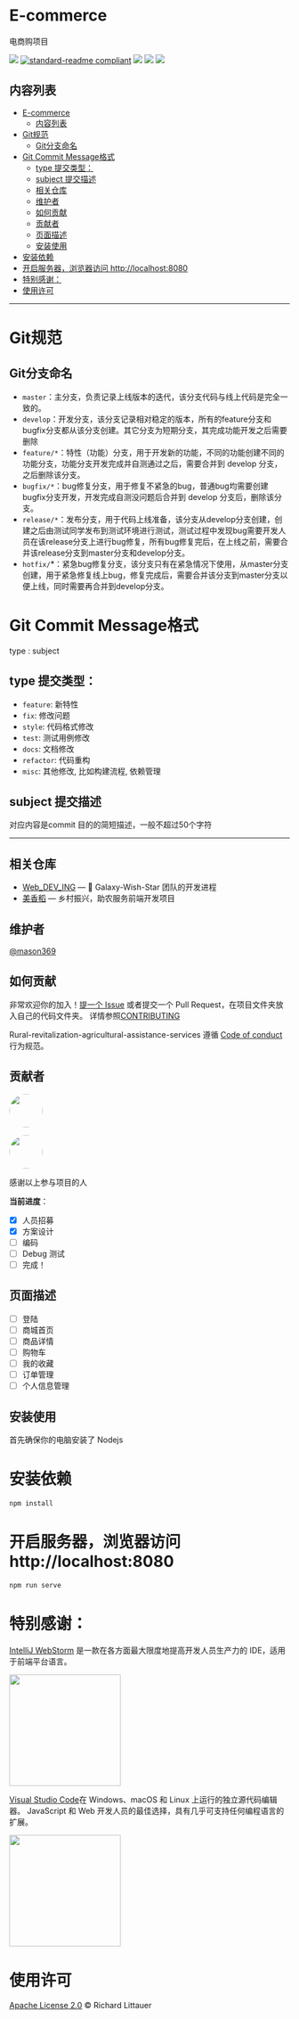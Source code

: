 # E-commerce

电商购项目

![](https://img.shields.io/badge/%E7%8A%B6%E6%80%81-%E9%A1%B9%E7%9B%AE%E5%BC%80%E5%8F%91%E4%B8%AD-green)
[![standard-readme compliant](https://img.shields.io/badge/readme%20style-standard-brightgreen.svg?style=flat-square)](https://github.com/RichardLitt/standard-readme)
[![](https://img.shields.io/crates/l/s)](https://img.shields.io/crates/l/s)
[![](https://img.shields.io/badge/Vue%2Fcli-%20%5E2%2F%20%5E5.0.8-brightgreen)](https://img.shields.io/badge/Vue%2Fcli-%20%5E2%2F%20%5E5.0.8-brightgreen)
[![](https://img.shields.io/badge/Node-%20%5E16.18.0-brightgreen)](https://img.shields.io/badge/Node-%20%5E16.18.0-brightgreen)

## 内容列表

- [E-commerce](#e-commerce)
  - [内容列表](#内容列表)
- [Git规范](#git规范)
  - [Git分支命名](#git分支命名)
- [Git Commit Message格式](#git-commit-message格式)
  - [type 提交类型：](#type-提交类型)
  - [subject 提交描述](#subject-提交描述)
  - [相关仓库](#相关仓库)
  - [维护者](#维护者)
  - [如何贡献](#如何贡献)
  - [贡献者](#贡献者)
  - [页面描述](#页面描述)
  - [安装使用](#安装使用)
- [安装依赖](#安装依赖)
- [开启服务器，浏览器访问 http://localhost:8080](#开启服务器浏览器访问-httplocalhost8080)
- [特别感谢：](#特别感谢)
- [使用许可](#使用许可)

---
# Git规范
## Git分支命名
* `master`：主分支，负责记录上线版本的迭代，该分支代码与线上代码是完全一致的。
* `develop`：开发分支，该分支记录相对稳定的版本，所有的feature分支和bugfix分支都从该分支创建。其它分支为短期分支，其完成功能开发之后需要删除
* `feature/*`：特性（功能）分支，用于开发新的功能，不同的功能创建不同的功能分支，功能分支开发完成并自测通过之后，需要合并到 develop 分支，之后删除该分支。
* `bugfix/*`：bug修复分支，用于修复不紧急的bug，普通bug均需要创建bugfix分支开发，开发完成自测没问题后合并到 develop 分支后，删除该分支。
* `release/*`：发布分支，用于代码上线准备，该分支从develop分支创建，创建之后由测试同学发布到测试环境进行测试，测试过程中发现bug需要开发人员在该release分支上进行bug修复，所有bug修复完后，在上线之前，需要合并该release分支到master分支和develop分支。
* `hotfix/`*：紧急bug修复分支，该分支只有在紧急情况下使用，从master分支创建，用于紧急修复线上bug，修复完成后，需要合并该分支到master分支以便上线，同时需要再合并到develop分支。


# Git Commit Message格式
type : subject

## type 提交类型：
* `feature`: 新特性
* `fix`: 修改问题
* `style`: 代码格式修改
* `test`: 测试用例修改
* `docs`: 文档修改
* `refactor`: 代码重构
* `misc`: 其他修改, 比如构建流程, 依赖管理
## subject 提交描述

对应内容是commit 目的的简短描述，一般不超过50个字符

---

## 相关仓库

- [Web_DEV_ING](https://github.com/Galaxy-Wish-Star/Web_DEV_ING) — 💌 Galaxy-Wish-Star 团队的开发进程
- [美香稻](https://github.com/Galaxy-Wish-Star/Rural-revitalization-agricultural-assistance-services) — 乡村振兴，助农服务前端开发项目

## 维护者

[@mason369](https://github.com/mason369)

## 如何贡献

非常欢迎你的加入！[提一个 Issue](https://github.com/Galaxy-Wish-Star/Rural-revitalization-agricultural-assistance-services/issues) 或者提交一个 Pull Request，在项目文件夹放入自己的代码文件夹。
详情参照[CONTRIBUTING](CONTRIBUTING.md)

Rural-revitalization-agricultural-assistance-services 遵循 [Code of conduct](./CODE_OF_CONDUCT.md) 行为规范。

## 贡献者

<a href="https://github.com/liusxs"><img style="border-radius:50%;height:60px" src="https://avatars.githubusercontent.com/u/101164913?v=4" /></a>

<a href="https://github.com/mason369"><img style="border-radius:50%;height:60px" src="https://avatars.githubusercontent.com/u/93964390?s=96&v=4" /></a>

<!-- <a href="https://github.com/lcwkbook"><img style="border-radius:50%;height:60px" src="https://avatars.githubusercontent.com/u/91841280?v=4" /></a> -->

感谢以上参与项目的人

**当前进度**：

- [x] 人员招募
- [x] 方案设计
- [ ] 编码
- [ ] Debug 测试
- [ ] 完成！

## 页面描述

- [ ] 登陆
- [ ] 商城首页
- [ ] 商品详情
- [ ] 购物车
- [ ] 我的收藏
- [ ] 订单管理
- [ ] 个人信息管理

## 安装使用

首先确保你的电脑安装了 Nodejs

# 安装依赖

```bash
npm install
```

# 开启服务器，浏览器访问 http://localhost:8080

```bash
npm run serve
```

# 特别感谢：

[IntelliJ WebStorm](https://zh.wikipedia.org/zh-hans/IntelliJ_IDEA) 是一款在各方面最大限度地提高开发人员生产力的 IDE，适用于前端平台语言。

<img src="https://resources.jetbrains.com/storage/products/company/brand/logos/WebStorm_icon.png?_gl=1*10616q8*_ga*MTEwMzE4MDQwOS4xNjU0NzQ0NjIw*_ga_9J976DJZ68*MTY1NTA5NzcyOC4yLjEuMTY1NTA5ODE3Ni42MA..&_ga=2.237879491.294686240.1655097729-1103180409.1654744620" width="200px"/>

[Visual Studio Code](https://code.visualstudio.com/)在 Windows、macOS 和 Linux 上运行的独立源代码编辑器。 JavaScript 和 Web 开发人员的最佳选择，具有几乎可支持任何编程语言的扩展。

<img src="https://visualstudio.microsoft.com/wp-content/uploads/2019/09/vs-code-responsive-01-1.png" width="200px"/>

# 使用许可

[Apache License 2.0](LICENSE) © Richard Littauer
